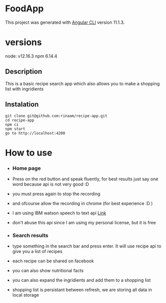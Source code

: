 # FoodApp

This project was generated with [Angular CLI](https://github.com/angular/angular-cli) version 11.1.3.

# versions

node: v12.16.3 npm 6.14.4

## Description

This is a basic recipe search app which also allows you to make a shopping list with ingridients

## Instalation

```
git clone git@github.com:rinaam/recipe-app.git
cd recipe-app
npm ci
npm start
go to http://localhost:4200
```

# How to use

- ### Home page
- Press on the red button and speak fluently, for best results just say one word because api is not very good :D
- you must press again to stop the recording
- and ofcourse allow the recording in chrome (for best experience :D )
- I am using IBM watson speech to text api [Link](https://cloud.ibm.com/apidocs/speech-to-text)
- don't abuse this api since I am using my personal license, but it is free

- ### Search results
- type something in the search bar and press enter. It will use recipe api to give you a list of recipes
- each recipe can be shared on facebook
- you can also show nutritional facts
- you can also expand the ingridients and add them to a shopping list
- shopping list is persistant between refresh, we are storing all data in local storage
